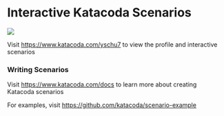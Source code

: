 # Interactive Katacoda Scenarios

[![](http://shields.katacoda.com/katacoda/yschu7/count.svg)](https://www.katacoda.com/yschu7 "Get your profile on Katacoda.com")

Visit https://www.katacoda.com/yschu7 to view the profile and interactive scenarios

### Writing Scenarios
Visit https://www.katacoda.com/docs to learn more about creating Katacoda scenarios

For examples, visit https://github.com/katacoda/scenario-example
